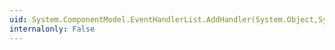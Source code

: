 ```yaml
---
uid: System.ComponentModel.EventHandlerList.AddHandler(System.Object,System.Delegate)
internalonly: False
---
```

